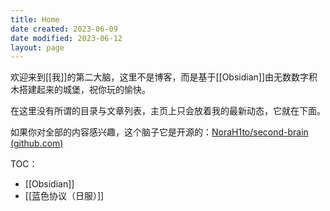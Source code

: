 ```yaml
---
title: Home
date created: 2023-06-09
date modified: 2023-06-12
layout: page
---
```


欢迎来到[[我]]的第二大脑，这里不是博客，而是基于[[Obsidian]]由无数数字积木搭建起来的城堡，祝你玩的愉快。

在这里没有所谓的目录与文章列表，主页上只会放着我的最新动态，它就在下面。

如果你对全部的内容感兴趣，这个脑子它是开源的：[NoraH1to/second-brain (github.com)](https://github.com/NoraH1to/second-brain)

TOC：

- [[Obsidian]]
- [[蓝色协议（日服）]]